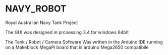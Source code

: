 # NAVY_ROBOT
Royal Australian Navy Tank Project 

The GUI was designed in prcoessing 3.4 for windows 64bit 

The Tank / Robot / Camera Software 
Was written in the Arduino IDE running on a Makeblock MegaPi board that is arduino Mega2650 compatibile 

